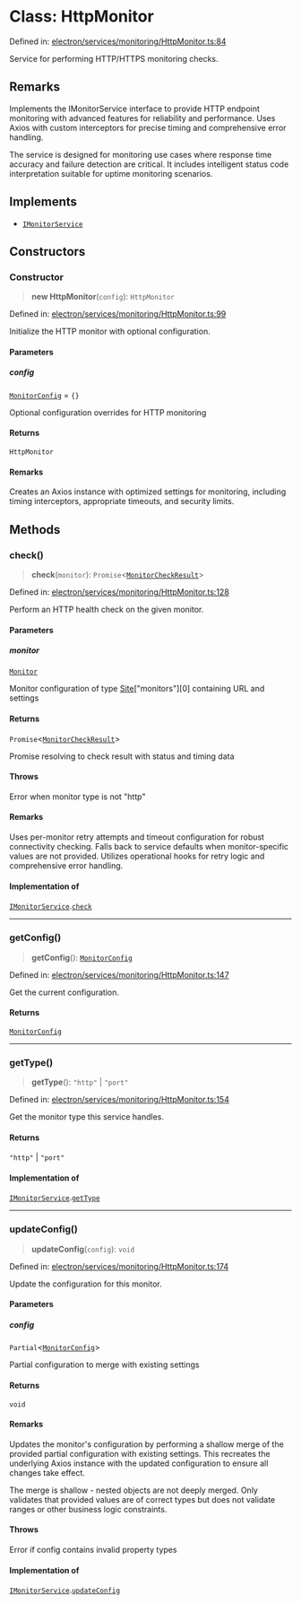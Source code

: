 # Class: HttpMonitor

Defined in: [electron/services/monitoring/HttpMonitor.ts:84](https://github.com/Nick2bad4u/Uptime-Watcher/blob/2a45eeb1723f8f7089001af2c92aa07d82dfe7e4/electron/services/monitoring/HttpMonitor.ts#L84)

Service for performing HTTP/HTTPS monitoring checks.

## Remarks

Implements the IMonitorService interface to provide HTTP endpoint monitoring
with advanced features for reliability and performance. Uses Axios with custom
interceptors for precise timing and comprehensive error handling.

The service is designed for monitoring use cases where response time accuracy
and failure detection are critical. It includes intelligent status code
interpretation suitable for uptime monitoring scenarios.

## Implements

- [`IMonitorService`](../../types/interfaces/IMonitorService.md)

## Constructors

### Constructor

> **new HttpMonitor**(`config`): `HttpMonitor`

Defined in: [electron/services/monitoring/HttpMonitor.ts:99](https://github.com/Nick2bad4u/Uptime-Watcher/blob/2a45eeb1723f8f7089001af2c92aa07d82dfe7e4/electron/services/monitoring/HttpMonitor.ts#L99)

Initialize the HTTP monitor with optional configuration.

#### Parameters

##### config

[`MonitorConfig`](../../types/interfaces/MonitorConfig.md) = `{}`

Optional configuration overrides for HTTP monitoring

#### Returns

`HttpMonitor`

#### Remarks

Creates an Axios instance with optimized settings for monitoring,
including timing interceptors, appropriate timeouts, and security limits.

## Methods

### check()

> **check**(`monitor`): `Promise`\<[`MonitorCheckResult`](../../types/interfaces/MonitorCheckResult.md)\>

Defined in: [electron/services/monitoring/HttpMonitor.ts:128](https://github.com/Nick2bad4u/Uptime-Watcher/blob/2a45eeb1723f8f7089001af2c92aa07d82dfe7e4/electron/services/monitoring/HttpMonitor.ts#L128)

Perform an HTTP health check on the given monitor.

#### Parameters

##### monitor

[`Monitor`](../../../../../shared/types/interfaces/Monitor.md)

Monitor configuration of type [Site](../../../../../shared/types/interfaces/Site.md)["monitors"][0] containing URL and settings

#### Returns

`Promise`\<[`MonitorCheckResult`](../../types/interfaces/MonitorCheckResult.md)\>

Promise resolving to check result with status and timing data

#### Throws

Error when monitor type is not "http"

#### Remarks

Uses per-monitor retry attempts and timeout configuration for robust
connectivity checking. Falls back to service defaults when monitor-specific
values are not provided. Utilizes operational hooks for retry logic and
comprehensive error handling.

#### Implementation of

[`IMonitorService`](../../types/interfaces/IMonitorService.md).[`check`](../../types/interfaces/IMonitorService.md#check)

***

### getConfig()

> **getConfig**(): [`MonitorConfig`](../../types/interfaces/MonitorConfig.md)

Defined in: [electron/services/monitoring/HttpMonitor.ts:147](https://github.com/Nick2bad4u/Uptime-Watcher/blob/2a45eeb1723f8f7089001af2c92aa07d82dfe7e4/electron/services/monitoring/HttpMonitor.ts#L147)

Get the current configuration.

#### Returns

[`MonitorConfig`](../../types/interfaces/MonitorConfig.md)

***

### getType()

> **getType**(): `"http"` \| `"port"`

Defined in: [electron/services/monitoring/HttpMonitor.ts:154](https://github.com/Nick2bad4u/Uptime-Watcher/blob/2a45eeb1723f8f7089001af2c92aa07d82dfe7e4/electron/services/monitoring/HttpMonitor.ts#L154)

Get the monitor type this service handles.

#### Returns

`"http"` \| `"port"`

#### Implementation of

[`IMonitorService`](../../types/interfaces/IMonitorService.md).[`getType`](../../types/interfaces/IMonitorService.md#gettype)

***

### updateConfig()

> **updateConfig**(`config`): `void`

Defined in: [electron/services/monitoring/HttpMonitor.ts:174](https://github.com/Nick2bad4u/Uptime-Watcher/blob/2a45eeb1723f8f7089001af2c92aa07d82dfe7e4/electron/services/monitoring/HttpMonitor.ts#L174)

Update the configuration for this monitor.

#### Parameters

##### config

`Partial`\<[`MonitorConfig`](../../types/interfaces/MonitorConfig.md)\>

Partial configuration to merge with existing settings

#### Returns

`void`

#### Remarks

Updates the monitor's configuration by performing a shallow merge of the provided
partial configuration with existing settings. This recreates the underlying Axios
instance with the updated configuration to ensure all changes take effect.

The merge is shallow - nested objects are not deeply merged. Only validates
that provided values are of correct types but does not validate ranges or
other business logic constraints.

#### Throws

Error if config contains invalid property types

#### Implementation of

[`IMonitorService`](../../types/interfaces/IMonitorService.md).[`updateConfig`](../../types/interfaces/IMonitorService.md#updateconfig)
